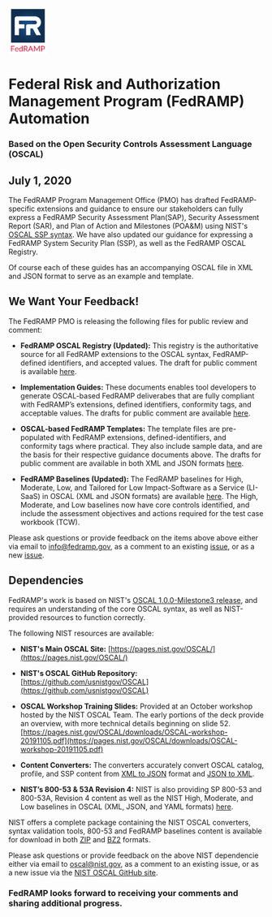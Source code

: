 <img src='./assets/FedRAMP_LOGO.png' alt="FedRAMP" width="76" height="94"><br />
# Federal Risk and Authorization Management Program (FedRAMP) Automation
### Based on the Open Security Controls Assessment Language (OSCAL)

## July 1, 2020

The FedRAMP Program Management Office (PMO) has drafted FedRAMP-specific extensions and guidance to ensure our stakeholders can fully express a FedRAMP Security Assessment Plan(SAP), Security Assessment Report (SAR), and Plan of Action and Milestones (POA&M) using NIST's [OSCAL SSP syntax](https://pages.nist.gov/OSCAL/documentation/). We have also updated our guidance for expressing a FedRAMP System Security Plan (SSP), as well as the FedRAMP OSCAL Registry. 

Of course each of these guides has an accompanying OSCAL file in XML and JSON format to serve as an example and template.

## We Want Your Feedback!

The FedRAMP PMO is releasing the following files for public review and comment:
- **FedRAMP OSCAL Registry (Updated):** This registry is the authoritative source for all FedRAMP extensions to the OSCAL syntax, FedRAMP-defined identifiers, and accepted values. The draft for public comment is available [here](./raw/master/documents/FedRAMP_OSCAL_Registry.xlsx).

- **Implementation Guides:** These documents enables tool developers to generate OSCAL-based FedRAMP deliverabes that are fully compliant with FedRAMP’s extensions, defined identifiers, conformity tags, and acceptable values. The drafts for public comment are available [here](./documents/).

- **OSCAL-based FedRAMP Templates:** The template files are pre-populated with FedRAMP extensions, defined-identifiers, and conformity tags where practical. They also include sample data, and are the basis for their respective guidance documents above. The drafts for public comment are available in both XML and JSON formats [here](./templates/).

- **FedRAMP Baselines (Updated):** The FedRAMP baselines for High, Moderate, Low, and Tailored for Low Impact-Software as a Service (LI-SaaS) in OSCAL (XML and JSON formats) are available [here](./baselines). 
The High, Moderate, and Low baselines now have core controls identified, and include the assessment objectives and actions required for the test case workbook (TCW).

Please ask questions or provide feedback on the items above above either via email to [info@fedramp.gov](mailto:info@fedramp.gov), as a comment to an existing [issue](https://github.com/GSA/fedramp-automation/issues), or as a new [issue](https://github.com/GSA/fedramp-automation/issues).


## Dependencies

FedRAMP's work is based on NIST's [OSCAL 1.0.0-Milestone3 release](https://github.com/usnistgov/OSCAL/releases/tag/v1.0.0-milestone3), and requires an understanding of the core OSCAL syntax, as well as NIST-provided resources to function correctly.

The following NIST resources are available:
- **NIST's Main OSCAL Site:** [https://pages.nist.gov/OSCAL/](https://pages.nist.gov/OSCAL/)
- **NIST's OSCAL GitHub Repository:** [https://github.com/usnistgov/OSCAL](https://github.com/usnistgov/OSCAL)
- **OSCAL Workshop Training Slides:** Provided at an October workshop hosted by the NIST OSCAL Team. The early portions of the deck provide an overview, with more technical details beginning on slide 52. [https://pages.nist.gov/OSCAL/downloads/OSCAL-workshop-20191105.pdf](https://pages.nist.gov/OSCAL/downloads/OSCAL-workshop-20191105.pdf)

- **Content Converters:** The converters accurately convert OSCAL catalog, profile, and SSP content from [XML to JSON](https://github.com/usnistgov/OSCAL/tree/master/json/convert) format and [JSON to XML](https://github.com/usnistgov/OSCAL/tree/master/xml/convert). 

- **NIST’s 800-53 & 53A Revision 4:** NIST is also providing SP 800-53 and 800-53A, Revision 4 content as well as the NIST High, Moderate, and Low baselines in OSCAL (XML, JSON, and YAML formats) [here](https://github.com/usnistgov/OSCAL/tree/master/content/nist.gov/SP800-53/rev4). 

NIST offers a complete package containing the NIST OSCAL converters, syntax validation tools, 800-53 and FedRAMP baselines content is available for download in both [ZIP](https://github.com/usnistgov/OSCAL/releases/download/v1.0.0-milestone3/oscal-1.0.0-milestone3.zip) and [BZ2](https://github.com/usnistgov/OSCAL/releases/download/v1.0.0-milestone3/oscal-1.0.0-milestone3.tar.bz2) formats. 

Please ask questions or provide feedback on the above NIST dependencie either via email to [oscal@nist.gov](mailto:oscal@nist.gov), as a comment to an existing issue, or as a new issue via the [NIST OSCAL GitHub site](https://github.com/usnistgov/OSCAL/issues).


### FedRAMP looks forward to receiving your comments and sharing additional progress.




